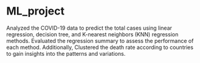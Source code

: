 # ML_project
Analyzed the COVID-19 data to predict the total cases using linear regression, decision tree, and K-nearest neighbors (KNN) regression methods. Evaluated the regression summary to assess the performance of each method. Additionally, Clustered the death rate according to countries to gain insights into the patterns and variations.
